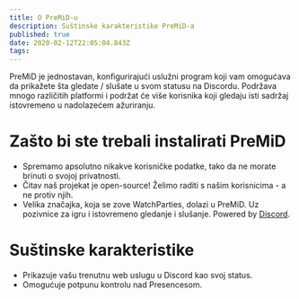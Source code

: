 ```yaml
---
title: O PreMiD-u
description: Suštinske karakteristike PreMiD-a
published: true
date: 2020-02-12T22:05:04.843Z
tags:
---
```


PreMiD je jednostavan, konfigurirajući uslužni program koji vam omogućava da prikažete šta gledate / slušate u svom statusu na Discordu. Podržava mnogo različitih platformi i podržat će više korisnika koji gledaju isti sadržaj istovremeno u nadolazećem ažuriranju.

# Zašto bi ste trebali instalirati PreMiD
- Spremamo apsolutno nikakve korisničke podatke, tako da ne morate brinuti o svojoj privatnosti.
- Čitav naš projekat je open-source! Želimo raditi s našim korisnicima - a ne protiv njih.
- Velika značajka, koja se zove WatchParties, dolazi u PreMiD. Uz pozivnice za igru i istovremeno gledanje i slušanje. Powered by [Discord](https://discordapp.com/).

# Suštinske karakteristike
- Prikazuje vašu trenutnu web uslugu u Discord kao svoj status.
- Omogućuje potpunu kontrolu nad Presencesom.